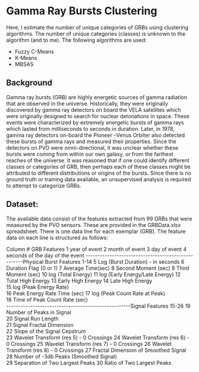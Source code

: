 # Gamma Ray Bursts Clustering

Here, I estimate the number of unique categories of GRBs using clustering algorithms. The number of unique categories (classes) is unknown to the algorithm (and to me). The following algorithms are used:
* Fuzzy C-Means
* K-Means
* MBSAS

## Background
Gamma ray bursts (GRB) are highly energetic sources of gamma radiation that are observed in the universe.  Historically, they were originally discovered by gamma ray detectors on board the VELA satellites which were originally designed to search for nuclear detonations in space.  These events were characterized by extremely energetic bursts of gamma rays which lasted from milliseconds to seconds in duration.  Later, in 1978, gamma ray detectors on-board the Pioneer –Venus Orbiter also detected these bursts of gamma rays and measured their properties.  Since the detectors on PVO were omni-directional, it was unclear whether these bursts were coming from within our own galaxy, or from the farthest reaches of the universe.  It was reasoned that if one could identify different classes or categories of GRB, then perhaps each of these classes might be attributed to different distributions or origins of the bursts.  Since there is no ground truth or training data available, an unsupervised analysis is required  to attempt to categorize GRBs.## Dataset:The available data consist of the features extracted from 99 GRBs that were measured by the PVO sensors.  These are provided in the GRBData.xlsx spreadsheet.  There is one data line for each exemplar (GRB).  The feature data on each line is structured as follows:Column #   	GRB Features   1		year of event   2		month of event   3		day of event   4		seconds of the day of the event----------------------------------------------------Physical Burst Features 1-14   5		Log (Burst Duration) - in seconds   6		Duration Flag (0 or 1)   7		Average Time(sec)   8		Second Moment (sec)   9		Third Moment (sec)   10		log (Total Energy)   11		log (Early Energy/Late Energy)   12		Total High Energy    13		Early High Energy    14		Late High Energy	   15		log (Peak Energy Rate)	   16		Peak Energy Rate Time (sec)	   17		log (Peak Count Rate at Peak)	   18		Time of Peak Count Rate (sec)	----------------------------------------------------Signal Features 15-26   19		Number of Peaks in Signal	   20		Signal Run Length	   21		Signal Fractal Dimension	   22		Slope of the Signal Cepstrum	   23		Wavelet Transform (res 5) - 0 Crossings	   24		Wavelet Transform (res 6) - 0 Crossings	   25		Wavelet Transform (res 7) - 0 Crossings	   26		Wavelet Transform (res 8) - 0 Crossings	   27		Fractal Dimension of Smoothed Signal	   28		Number of -3db Peaks (Smoothed Signal)	   29		Separation of Two Largest Peaks	   30		Ratio of Two Largest Peaks
